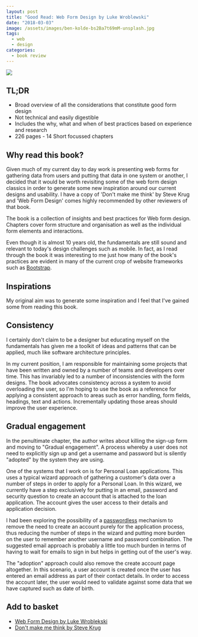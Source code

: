 ```yaml
---
layout: post
title: "Good Read: Web Form Design by Luke Wroblewski"
date: "2018-03-03"
image: /assets/images/ben-kolde-bs2Ba7t69mM-unsplash.jpg
tags:
  - web
  - design
categories:
  - book review
---
```

![]({{site.baseurl}}/assets/images/web-form-design-luke-wroblewski.jpg)

## **TL;DR**

- Broad overview of all the considerations that constitute good form design
- Not technical and easily digestible
- Includes the why, what and when of best practices based on experience and research
- 226 pages - 14 Short focussed chapters

## **Why read this book?**

Given much of my current day to day work is presenting web forms for gathering data from users and putting that data in one system or another, I decided that it would be worth revisiting some of the web form design classics in order to generate some new inspiration around our current designs and usability. I have a copy of 'Don't make me think' by Steve Krug and 'Web Form Design' comes highly recommended by other reviewers of that book.

The book is a collection of insights and best practices for Web form design. Chapters cover form structure and organisation as well as the individual form elements and interactions.

Even though it is almost 10 years old, the fundamentals are still sound and relevant to today's design challenges such as mobile. In fact, as I read through the book it was interesting to me just how many of the book's practices are evident in many of the current crop of website frameworks such as [Bootstrap](https://getbootstrap.com/docs/4.0/getting-started/introduction/).

## **Inspirations**

My original aim was to generate some inspiration and I feel that I've gained some from reading this book.

## **Consistency**

I certainly don't claim to be a designer but educating myself on the fundamentals has given me a toolkit of ideas and patterns that can be applied, much like software architecture principles.

In my current position, I am responsible for maintaining some projects that have been written and owned by a number of teams and developers over time. This has invariably led to a number of inconsistencies with the form designs. The book advocates consistency across a system to avoid overloading the user, so I'm hoping to use the book as a reference for applying a consistent approach to areas such as error handling, form fields, headings, text and actions. Incrementally updating those areas should improve the user experience.

## **Gradual engagement**

In the penultimate chapter, the author writes about killing the sign-up form and moving to "Gradual engagement". A process whereby a user does not need to explicitly sign up and get a username and password but is silently "adopted" by the system they are using.

One of the systems that I work on is for Personal Loan applications. This uses a typical wizard approach of gathering a customer's data over a number of steps in order to apply for a Personal Loan. In this wizard, we currently have a step exclusively for putting in an email, password and security question to create an account that is attached to the loan application. The account gives the user access to their details and application decision.

I had been exploring the possibility of a [passwordless](https://github.com/creactiviti/spring-security-passwordless/blob/master/README.md) mechanism to remove the need to create an account purely for the application process, thus reducing the number of steps in the wizard and putting more burden on the user to remember another username and password combination. The suggested email approach is probably a little too much burden in terms of having to wait for emails to sign in but helps in getting out of the user's way.

The "adoption" approach could also remove the create account page altogether. In this scenario, a user account is created once the user has entered an email address as part of their contact details. In order to access the account later, the user would need to validate against some data that we have captured such as date of birth.

## **Add to basket**

- [Web Form Design by Luke Wroblekski](https://www.amazon.co.uk/Web-Form-Design-Filling-Blanks/dp/1933820241)
- [Don't make me think by Steve Krug](https://www.amazon.co.uk/Dont-Make-Me-Think-Usability/dp/0321344758)
